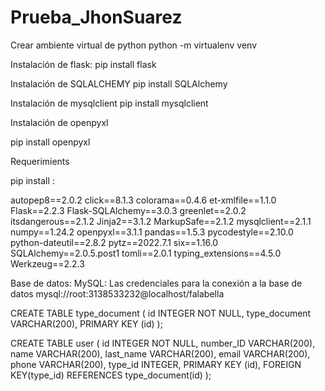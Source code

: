 # Prueba_JhonSuarez

Crear ambiente virtual de python
 python -m virtualenv venv  
 
 Instalación de flask: 
 pip install flask
 
 Instalación de SQLALCHEMY
  pip install SQLAlchemy
 
  Instalación de mysqlclient
  pip install mysqlclient
 
 Instalación de openpyxl 
 
 pip install openpyxl

Requerimients 


pip install : 

autopep8==2.0.2
click==8.1.3
colorama==0.4.6
et-xmlfile==1.1.0
Flask==2.2.3
Flask-SQLAlchemy==3.0.3
greenlet==2.0.2
itsdangerous==2.1.2
Jinja2==3.1.2
MarkupSafe==2.1.2
mysqlclient==2.1.1
numpy==1.24.2
openpyxl==3.1.1
pandas==1.5.3
pycodestyle==2.10.0
python-dateutil==2.8.2
pytz==2022.7.1
six==1.16.0
SQLAlchemy==2.0.5.post1
tomli==2.0.1
typing_extensions==4.5.0
Werkzeug==2.2.3


Base de datos:
MySQL:
Las credenciales para la conexión a la base de datos 
mysql://root:3138533232@localhost/falabella 

CREATE TABLE type_document (
id INTEGER NOT NULL,
type_document VARCHAR(200),
PRIMARY KEY (id)
);

CREATE TABLE user (
id INTEGER NOT NULL,
number_ID VARCHAR(200),
name VARCHAR(200),
last_name VARCHAR(200),
email VARCHAR(200),
phone VARCHAR(200),
type_id INTEGER,
PRIMARY KEY (id),
FOREIGN KEY(type_id) REFERENCES type_document(id)
);





